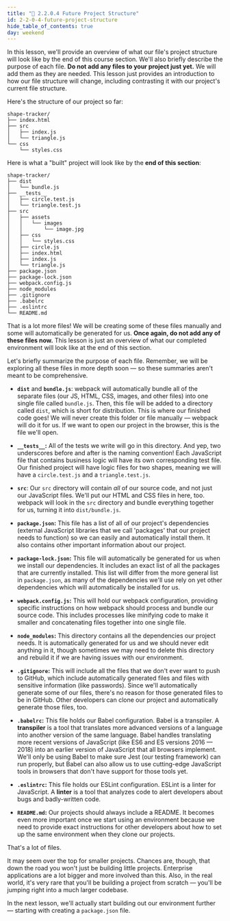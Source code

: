 ```yaml
---
title: "📓 2.2.0.4 Future Project Structure"
id: 2-2-0-4-future-project-structure
hide_table_of_contents: true
day: weekend
---
```


In this lesson, we'll provide an overview of what our file's project structure will look like by the end of this course section. We'll also briefly describe the purpose of each file. **Do not add any files to your project just yet.** We will add them as they are needed. This lesson just provides an introduction to how our file structure will change, including contrasting it with our project's current file structure.

Here's the structure of our project so far:

```
shape-tracker/
├── index.html
├── src
│   ├── index.js
│   └── triangle.js
└── css
    └── styles.css
```

Here is what a "built" project will look like by the **end of this section**:

```
shape-tracker/
├── dist
│   └── bundle.js
├── __tests__
│   ├── circle.test.js
│   └── triangle.test.js
├── src
│   ├── assets
│   │   └── images  
│   │       └── image.jpg   
│   ├── css
│   │   └── styles.css    
│   ├── circle.js
│   ├── index.html
│   ├── index.js
│   └── triangle.js  
├── package.json
├── package-lock.json
├── webpack.config.js
├── node_modules
├── .gitignore
├── .babelrc
├── .eslintrc
└── README.md
```

That is a lot more files! We will be creating some of these files manually and some will automatically be generated for us. **Once again, do not add any of these files now.** This lesson is just an overview of what our completed environment will look like at the end of this section.

Let's briefly summarize the purpose of each file. Remember, we will be exploring all these files in more depth soon — so these summaries aren't meant to be comprehensive.

* **`dist`** and **`bundle.js`**: webpack will automatically bundle all of the separate files (our JS, HTML, CSS, images, and other files) into one single file called `bundle.js`. Then, this file will be added to a directory called `dist`, which is short for distribution. This is where our finished code goes! We will never create this folder or file manually — webpack will do it for us. If we want to open our project in the browser, this is the file we'll open.

* **`__tests__`:** All of the tests we write will go in this directory. And yep, two underscores before and after is the naming convention! Each JavaScript file that contains business logic will have its own corresponding test file. Our finished project will have logic files for two shapes, meaning we will have a `circle.test.js` and a `triangle.test.js`.

* **`src`**: Our `src` directory will contain _all_ of our source code, and not just our JavaScript files. We'll put our HTML and CSS files in here, too. webpack will look in the `src` directory and bundle everything together for us, turning it into `dist/bundle.js`.

* **`package.json`:** This file has a list of all of our project's dependencies (external JavaScript libraries that we call 'packages' that our project needs to function) so we can easily and automatically install them. It also contains other important information about our project.

* **`package-lock.json`:** This file will automatically be generated for us when we install our dependencies. It includes an exact list of all the packages that are currently installed. This list will differ from the more general list in `package.json`, as many of the dependencies we'll use rely on yet other dependencies which will automatically be installed for us.

* **`webpack.config.js`:** This will hold our webpack configuration, providing specific instructions on how webpack should process and bundle our source code. This includes processes like minifying code to make it smaller and concatenating files together into one single file. 

* **`node_modules`:** This directory contains all the dependencies our project needs. It is automatically generated for us and we should never edit anything in it, though sometimes we may need to delete this directory and rebuild it if we are having issues with our environment.

* **`.gitignore`:** This will include all the files that we don't ever want to push to GitHub, which include automatically generated files and files with sensitive information (like passwords). Since we'll automatically generate some of our files, there's no reason for those generated files to be in GitHub. Other developers can clone our project and automatically generate those files, too.

* **`.babelrc`:** This file holds our Babel configuration. Babel is a transpiler. A **transpiler** is a tool that translates more advanced versions of a language into another version of the same language. Babel handles translating more recent versions of JavaScript (like ES6 and ES versions 2016 — 2018) into an earlier version of JavaScript that all browsers implement. We'll only be using Babel to make sure Jest (our testing framework) can run properly, but Babel can also allow us to use cutting-edge JavaScript tools in browsers that don't have support for those tools yet.

* **`.eslintrc`:** This file holds our ESLint configuration. ESLint is a linter for JavaScript. A **linter** is a tool that analyzes code to alert developers about bugs and badly-written code.

* **`README.md`:** Our projects should always include a README. It becomes even more important once we start using an environment because we need to provide exact instructions for other developers about how to set up the same environment when they clone our projects.

That's a lot of files. 

It may seem over the top for smaller projects. Chances are, though, that down the road you won't just be building little projects. Enterprise applications are a lot bigger and more involved than this. Also, in the real world, it's very rare that you'll be building a project from scratch — you'll be jumping right into a much larger codebase.

In the next lesson, we'll actually start building out our environment further — starting with creating a `package.json` file.
